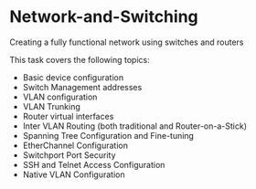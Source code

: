 # Network-and-Switching
Creating a fully functional network using switches and routers

This task covers the following topics:
 - Basic device configuration
 - Switch Management addresses
 - VLAN configuration
 - VLAN Trunking
 - Router virtual interfaces
 - Inter VLAN Routing (both traditional and Router-on-a-Stick)
 - Spanning Tree Configuration and Fine-tuning
 - EtherChannel Configuration 
 - Switchport Port Security
 - SSH and Telnet Access Configuration
 - Native VLAN Configuration
 
 
